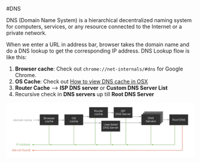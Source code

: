 #DNS

DNS (Domain Name System) is a hierarchical decentralized naming system for computers, services, or any resource connected to the Internet or a private network.

When we enter a URL in address bar, browser takes the domain name and do a DNS lookup to get the corresponding IP address. DNS Lookup flow is like this:
  1. **Browser cache**: Check out `chrome://net-internals/#dns` for Google Chrome.
  2. **OS Cache**: Check out [How to view DNS cache in OSX](http://stackoverflow.com/questions/38867905/how-to-view-dns-cache-in-osx/38882447#38882447)
  3. **Router Cache** --> **ISP DNS server** or **Custom DNS Server List**
  4. Recursive check in **DNS servers** up till **Root DNS Server**

![alt text](/img/dns_lookup.jpg "DNS Lookup flow")
